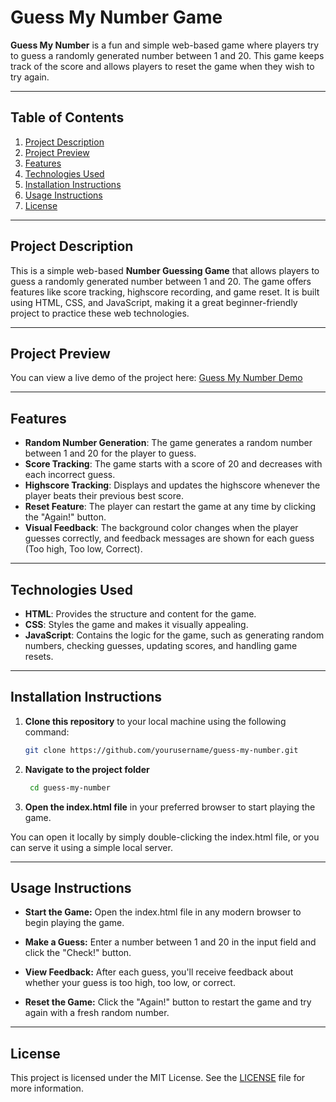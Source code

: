 # Guess My Number Game

**Guess My Number** is a fun and simple web-based game where players try to guess a randomly generated number between 1 and 20. This game keeps track of the score and allows players to reset the game when they wish to try again.

---

## Table of Contents

1. [Project Description](#project-description)
2. [Project Preview](#project-preview)
3. [Features](#features)
4. [Technologies Used](#technologies-used)
5. [Installation Instructions](#installation-instructions)
6. [Usage Instructions](#usage-instructions)
7. [License](#license)

---

## Project Description

This is a simple web-based **Number Guessing Game** that allows players to guess a randomly generated number between 1 and 20. The game offers features like score tracking, highscore recording, and game reset. It is built using HTML, CSS, and JavaScript, making it a great beginner-friendly project to practice these web technologies.

---

## Project Preview

You can view a live demo of the project here: [Guess My Number Demo](https://your-live-demo-link.com)

---

## Features

- **Random Number Generation**: The game generates a random number between 1 and 20 for the player to guess.
- **Score Tracking**: The game starts with a score of 20 and decreases with each incorrect guess.
- **Highscore Tracking**: Displays and updates the highscore whenever the player beats their previous best score.
- **Reset Feature**: The player can restart the game at any time by clicking the "Again!" button.
- **Visual Feedback**: The background color changes when the player guesses correctly, and feedback messages are shown for each guess (Too high, Too low, Correct).

---

## Technologies Used

- **HTML**: Provides the structure and content for the game.
- **CSS**: Styles the game and makes it visually appealing.
- **JavaScript**: Contains the logic for the game, such as generating random numbers, checking guesses, updating scores, and handling game resets.

---

## Installation Instructions

1. **Clone this repository** to your local machine using the following command:

   ```bash
   git clone https://github.com/yourusername/guess-my-number.git
   ```

2. **Navigate to the project folder**

   ```bash
    cd guess-my-number
   ```

3. **Open the index.html file** in your preferred browser to start playing the game.

You can open it locally by simply double-clicking the index.html file, or you can serve it using a simple local server.

---

## Usage Instructions

- **Start the Game:** Open the index.html file in any modern browser to begin playing the game.

- **Make a Guess:** Enter a number between 1 and 20 in the input field and click the "Check!" button.

- **View Feedback:** After each guess, you'll receive feedback about whether your guess is too high, too low, or correct.

- **Reset the Game:** Click the "Again!" button to restart the game and try again with a fresh random number.

---

## License

This project is licensed under the MIT License. See the [LICENSE](./LICENSE) file for more information.
